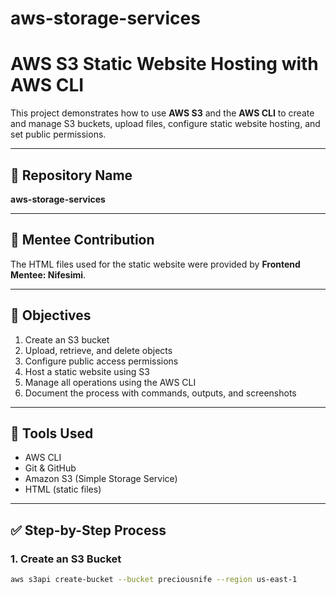 # aws-storage-services
# AWS S3 Static Website Hosting with AWS CLI

This project demonstrates how to use **AWS S3** and the **AWS CLI** to create and manage S3 buckets, upload files, configure static website hosting, and set public permissions.

---

## 📁 Repository Name
**aws-storage-services**

---

## 👤 Mentee Contribution
The HTML files used for the static website were provided by **Frontend Mentee: Nifesimi**.

---

## 📌 Objectives

1. Create an S3 bucket
2. Upload, retrieve, and delete objects
3. Configure public access permissions
4. Host a static website using S3
5. Manage all operations using the AWS CLI
6. Document the process with commands, outputs, and screenshots

---

## 🧰 Tools Used

- AWS CLI
- Git & GitHub
- Amazon S3 (Simple Storage Service)
- HTML (static files)

---

## ✅ Step-by-Step Process

### 1. Create an S3 Bucket

```bash
aws s3api create-bucket --bucket preciousnife --region us-east-1
